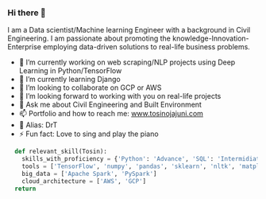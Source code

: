 ### Hi there 👋
I am a Data scientist/Machine learning Engineer with a background in Civil Engineering. I am passionate about promoting the knowledge-Innovation-Enterprise employing data-driven solutions to real-life business problems.  

- 🔭 I’m currently working on web scraping/NLP projects using Deep Learning in Python/TensorFlow 
- 🌱 I’m currently learning Django 
- 👯 I’m looking to collaborate on GCP or AWS
- 🤔 I’m looking forward to working with you on real-life projects
- 💬 Ask me about Civil Engineering and Built Environment
- 📫 Portfolio and how to reach me: www.tosinojajuni.com
- 🤔 Alias: DrT
- ⚡ Fun fact: Love to sing and play the piano

``` python
  def relevant_skill(Tosin):
    skills_with_proficiency = {'Python': 'Advance', 'SQL': 'Intermidiate', 'ML_DL': 'Advance', 'HTML & CSS': 'Intermediate'}
    tools = ['TensorFlow', 'numpy', 'pandas', 'sklearn', 'nltk', 'matplotlib', 'seaborn', 'keras', 'flask', 'tableau']
    big_data = ['Apache Spark', 'PySpark']
    cloud_architecture = ['AWS', 'GCP']
  return 
```
